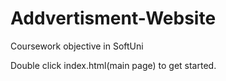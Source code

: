 # Addvertisment-Website


Coursework objective in SoftUni


Double click index.html(main page) to get started.